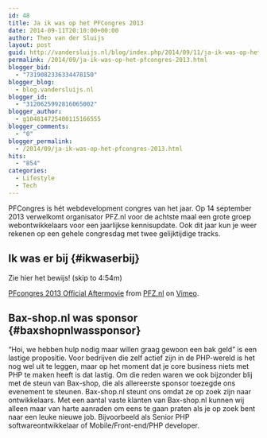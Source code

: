```yaml
---
id: 48
title: Ja ik was op het PFCongres 2013
date: 2014-09-11T20:10:00+00:00
author: Theo van der Sluijs
layout: post
guid: http://vandersluijs.nl/blog/index.php/2014/09/11/ja-ik-was-op-het-pfcongres-2013/
permalink: /2014/09/ja-ik-was-op-het-pfcongres-2013.html
blogger_bid:
  - "7319082336334478150"
blogger_blog:
  - blog.vandersluijs.nl
blogger_id:
  - "3120625992816065002"
blogger_author:
  - g104814725400115166555
blogger_comments:
  - "0"
blogger_permalink:
  - /2014/09/ja-ik-was-op-het-pfcongres-2013.html
hits:
  - "854"
categories:
  - Lifestyle
  - Tech
---
```

PFCongres is hét webdevelopment congres van het jaar. Op 14 september 2013 verwelkomt organisator PFZ.nl voor de achtste maal een grote groep webontwikkelaars voor een jaarlijkse kennisupdate. Ook dit jaar kun je weer rekenen op een gehele congresdag met twee gelijktijdige tracks.

## Ik was er bij {#ikwaserbij}

Zie hier het bewijs! (skip to 4:54m) 

[PFcongres 2013 Official Aftermovie](http://vimeo.com/80259628) from [PFZ.nl](http://vimeo.com/pfznl) on [Vimeo](https://vimeo.com).

## Bax-shop.nl was sponsor {#baxshopnlwassponsor}

&#8220;Hoi, we hebben hulp nodig maar willen graag gewoon een bak geld&#8221; is een lastige propositie. Voor bedrijven die zelf actief zijn in de PHP-wereld is het nog wel uit te leggen, maar op het moment dat je core business niets met PHP te maken heeft is dat lastig. Om die reden waren we ook bijzonder blij met de steun van Bax-shop, die als allereerste sponsor toezegde ons evenement te steunen. Bax-shop.nl steunt ons omdat ze op zoek zijn naar ontwikkelaars. Met een aantal vaste klanten van Bax-shop.nl kunnen wij alleen maar van harte aanraden om eens te gaan praten als je op zoek bent naar een leuke nieuwe job. Bijvoorbeeld als Senior PHP softwareontwikkelaar of Mobile/Front-end/PHP developer.